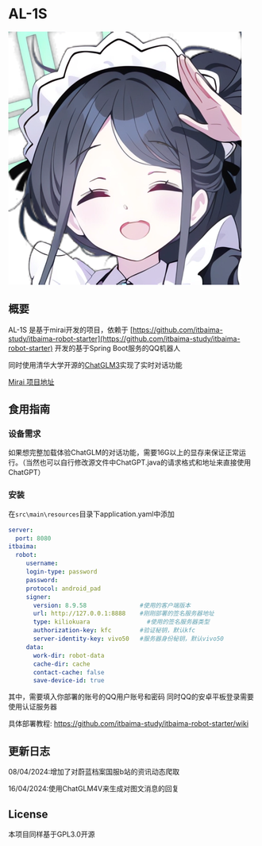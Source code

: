 # AL-1S
![1700065944630](./al1s/表情7.png)
## 概要

AL-1S 是基于mirai开发的项目，依赖于 [https://github.com/itbaima-study/itbaima-robot-starter](https://github.com/itbaima-study/itbaima-robot-starter) 开发的基于Spring Boot服务的QQ机器人

同时使用清华大学开源的[ChatGLM3](https://github.com/SuperChipper/ChatGLM3)实现了实时对话功能

[Mirai 项目地址](https://github.com/mamoe/mirai)

## 食用指南

### 设备需求

如果想完整加载体验ChatGLM的对话功能，需要16G以上的显存来保证正常运行。（当然也可以自行修改源文件中ChatGPT.java的请求格式和地址来直接使用ChatGPT）

### 安装
在`src\main\resources`目录下application.yaml中添加
```yaml
server:
  port: 8080
itbaima:
  robot:
     username: 
     login-type: password
     password: 
     protocol: android_pad
     signer:
       version: 8.9.58               #使用的客户端版本
       url: http://127.0.0.1:8888    #刚刚部署的签名服务器地址
       type: kiliokuara                #使用的签名服务器类型
       authorization-key: kfc        #验证秘钥，默认kfc
       server-identity-key: vivo50   #服务器身份秘钥，默认vivo50
     data:
       work-dir: robot-data
       cache-dir: cache
       contact-cache: false
       save-device-id: true
```
其中，需要填入你部署的账号的QQ用户账号和密码
同时QQ的安卓平板登录需要使用认证服务器

具体部署教程:
https://github.com/itbaima-study/itbaima-robot-starter/wiki



## 更新日志

08/04/2024:增加了对蔚蓝档案国服b站的资讯动态爬取

16/04/2024:使用ChatGLM4V来生成对图文消息的回复

## License
本项目同样基于GPL3.0开源


